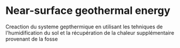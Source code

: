 # Near-surface geothermal energy
Creaction du systeme gepthermique en utilisant les tehniques de l'humidification du sol et la récupération de la chaleur supplémentaire provenant de la fosse
